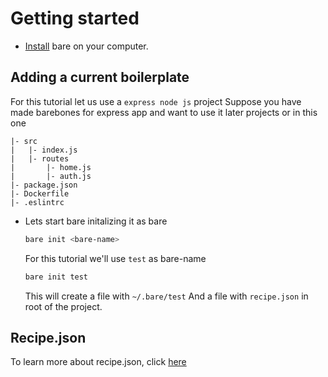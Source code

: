 # Getting started

- [Install](/install) bare on your computer.

## Adding a current boilerplate

For this tutorial let us use a `express node js` project
Suppose you have made barebones for express app and want to use it later projects or in this one 
``` text 
|- src
|   |- index.js
|   |- routes
|       |- home.js
|       |- auth.js
|- package.json
|- Dockerfile
|- .eslintrc
```

- Lets start bare initalizing it as bare 
    ``` sh
    bare init <bare-name>
    ```
    For this tutorial we'll use `test` as bare-name 
    ``` sh
    bare init test
    ```
    This will create a file with `~/.bare/test`
    And a file with `recipe.json` in root of the project.

## Recipe.json
To learn more about recipe.json, click [here](/recipe.md)
